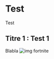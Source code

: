 # Test
Test 
## Titre 1 : Test 1
Blabla
<img src = "https://www.wanimo.com/veterinaire/wp-content/uploads/2015/08/images_articles_chat_chaton-peureux@2x.jpg" alt="img fortnite">
